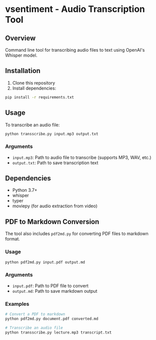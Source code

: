 # vsentiment - Audio Transcription Tool

## Overview
Command line tool for transcribing audio files to text using OpenAI's Whisper model.

## Installation
1. Clone this repository
2. Install dependencies:
```bash
pip install -r requirements.txt
```

## Usage
To transcribe an audio file:
```bash
python transscribe.py input.mp3 output.txt
```

### Arguments
- `input.mp3`: Path to audio file to transcribe (supports MP3, WAV, etc.)
- `output.txt`: Path to save transcription text

## Dependencies
- Python 3.7+
- whisper
- typer
- moviepy (for audio extraction from video)

## PDF to Markdown Conversion

The tool also includes `pdf2md.py` for converting PDF files to markdown format.

### Usage
```bash
python pdf2md.py input.pdf output.md
```

### Arguments
- `input.pdf`: Path to PDF file to convert
- `output.md`: Path to save markdown output

### Examples
```bash
# Convert a PDF to markdown
python pdf2md.py document.pdf converted.md

# Transcribe an audio file
python transscribe.py lecture.mp3 transcript.txt
